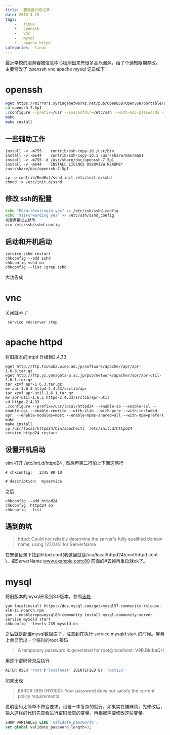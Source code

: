 ```yaml
---
title:  服务器升级记录
date: 2018-4-25 
tags:
    -   linux
    -   openssh
    -   vnc
    -   mysql
    -   apache httpd
categories:  linux
---
```

 最近学校的服务器被信息中心检测出来有很多高危漏洞，给了个通知限期整改。
 主要修改了 
 openssh
 vnc
 apache
 mysql
 记录如下：
 
 # openssh
 
 

``` bash
wget https://mirrors.syringanetworks.net/pub/OpenBSD/OpenSSH/portable/openssh-7.5p1.tar.gz
cd openssh-7.5p1 
./configure --prefix=/usr --sysconfdir=/etc/ssh --with-md5-passwords --with-pam --with-zlib --with-openssl-includes=/usr --with-privsep-path=/var/lib/sshd 
make 
make install
```
## 一些辅助工作
```
install -v -m755    contrib/ssh-copy-id /usr/bin 
install -v -m644    contrib/ssh-copy-id.1 /usr/share/man/man1 
install -v -m755 -d /usr/share/doc/openssh-7.5p1 
install -v -m644    INSTALL LICENCE OVERVIEW README* /usr/share/doc/openssh-7.5p1 

cp -p contrib/RedHat/sshd.init /etc/init.d/sshd 
chmod +x /etc/init.d/sshd 
 ```
 
## 修改 ssh的配置
``` bash
echo "PermitRootLogin yes" >> /etc/ssh/sshd_config
echo 'X11Forwarding yes' >> /etc/ssh/sshd_config 
或者直接进去修改
vim /etc/ssh/sshd_config 
```

## 启动和开机启动
 
``` 
service sshd restart
chkconfig --add sshd
chkconfig sshd on
chkconfig --list |grep sshd
``` 
 大功告成
 

# vnc   

关闭就ok了

``` 
 service vncserver stop
```

# apache httpd
将旧版本的httpd 升级到2.4.33

 
```shell
wget http://ftp.tsukuba.wide.ad.jp/software/apache//apr/apr-1.6.3.tar.gz
wget http://ftp.yz.yamagata-u.ac.jp/pub/network/apache//apr/apr-util-1.6.1.tar.gz
tar xzvf apr-1.6.3.tar.gz
mv apr-1.6.3 httpd-2.4.33/srclib/apr
tar xzvf apr-util-1.6.1.tar.gz 
mv apr-util-1.6.1 httpd-2.4.33/srclib/apr-util
cd httpd-2.4.33
./configure --prefix=/usr/local/httpd24 --enable-so --enable-ssl --enable-cgi --enable-rewrite --with-zlib --with-pcre --with-included-apr  --enable-modules=most --enable-mpms-shared=all --with-mpm=prefork
make
make install
cp /usr/local/httpd24/bin/apachectl  /etc/init.d/httpd24
service httpd24 restart
```
## 设置开机启动
vim 打开 /etc/init.d/httpd24 , 然后再第二行加上下面这两行
```
# chkconfig:   2345 90 10

# description:  myservice
```
之后
```
chkconfig --add httpd24
chkconfig  httpd24 on  
chkconfig --list 
```
## 遇到的坑
> httpd: Could not reliably determine the server's fully qualified domain name, using 127.0.0.1 for ServerName

在安装目录下找到httpd.conf(我这里就是/usr/local/httpd24/conf/httpd.conf )，把ServerName www.example.com:80 前面的#去掉再重启就ok了。

 # mysql
 将旧版本的mysql升级到8.0版本，参照[该处](https://www.if-not-true-then-false.com/2010/install-mysql-on-fedora-centos-red-hat-rhel/)
 ```
 yum localinstall https://dev.mysql.com/get/mysql57-community-release-el6-11.noarch.rpm
 yum --enablerepo=mysql80-community install mysql-community-server
 service mysqld start
 chkconfig --levels 235 mysqld on
 ```
 之后就是配置mysql数据库了，注意到在执行 service mysqld start 的时候。屏幕上会显示出一个临时的root 密码 
 >A temporary password is generated for root@localhost: V9R.Blr:baQH
 
 用这个密码登录后执行
 

``` bash
ALTER USER 'root'@'localhost' IDENTIFIED BY 'root123'
```

如果出现
>ERROR 1819 (HY000): Your password does not satisfy the current policy requirements

说明密码太简单不符合要求，设置一本复杂的就行。如果实在嫌麻烦，先修改后，输入这样的代码先查看进行密码检查的变量，再根据需要修改这些变量。

``` sql
SHOW VARIABLES LIKE 'validate_password%'; 
set global validate_password_length=3;  
```


 
 
 